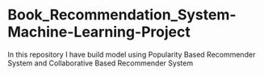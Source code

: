 # Book_Recommendation_System-Machine-Learning-Project
In this repository I have build model using Popularity Based Recommender System and  Collaborative Based Recommender System
